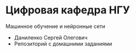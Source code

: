 # Цифровая кафедра НГУ
Машинное обучение и нейронные сети
- Даниленко Сергей Олегович
- Репозиторий с домашними заданиями
